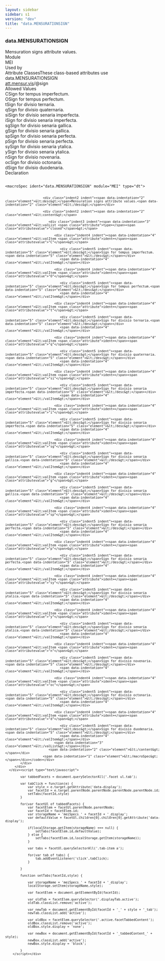 ```yaml
---
layout: sidebar
sidebar: s1
version: "dev"
title: "data.MENSURATIONSIGN"
---
```

<div class="specPage">
   <div class="datatypeSpec">
      <h3 id="data.MENSURATIONSIGN">data.MENSURATIONSIGN</h3>
      <div class="specs">
         <div class="desc">Mensuration signs attribute values.</div>
         <div class="facet module">
            <div class="label">Module</div>
            <div class="statement text">MEI</div>
         </div>
         <div class="facet usedBy" id="usedBy">
            <div class="label">Used by</div>
            <div class="statement list">
               <div class="classBox dtBox" title="Attribute Classes">
                  <div class="classHeading"><label class="classLabel">Attribute Classes</label><span class="classDesc">These class-based attributes use data.MENSURATIONSIGN</span></div>
                  <div class="classContent"><span class="ident attclass" data-ident="att.mensur.vis" data-module="MEI.visual"><a class="classLink" title="Visual domain attributes. These attributes describe the physical appearance of the mensuration sign/time signature of mensural notation." href="{{ site.baseurl }}/{{ page.version }}/attribute-classes/att.mensur.vis.html">att.mensur.vis</a>/<span title="The base symbol in the mensuration sign/time signature of mensural notation.">@sign</span></span></div>
               </div>
            </div>
         </div>
         <div class="facet allowedValues" id="allowedValues">
            <div class="label">Allowed Values</div>
            <div class="statement list">
               <div class="dataValueBox" id="C"><span class="dataValue ident">C</span><span class="dataValue desc">Sign for tempus imperfectum.</span></div>
               <div class="dataValueBox" id="O"><span class="dataValue ident">O</span><span class="dataValue desc">Sign for tempus perfectum.</span></div>
               <div class="dataValueBox" id="t"><span class="dataValue ident">t</span><span class="dataValue desc">Sign for divisio ternaria.</span></div>
               <div class="dataValueBox" id="q"><span class="dataValue ident">q</span><span class="dataValue desc">Sign for divisio quaternaria.</span></div>
               <div class="dataValueBox" id="si"><span class="dataValue ident">si</span><span class="dataValue desc">Sign for divisio senaria imperfecta.</span></div>
               <div class="dataValueBox" id="i"><span class="dataValue ident">i</span><span class="dataValue desc">Sign for divisio senaria imperfecta.</span></div>
               <div class="dataValueBox" id="sg"><span class="dataValue ident">sg</span><span class="dataValue desc">Sign for divisio senaria gallica.</span></div>
               <div class="dataValueBox" id="g"><span class="dataValue ident">g</span><span class="dataValue desc">Sign for divisio senaria gallica.</span></div>
               <div class="dataValueBox" id="sp"><span class="dataValue ident">sp</span><span class="dataValue desc">Sign for divisio senaria perfecta.</span></div>
               <div class="dataValueBox" id="p"><span class="dataValue ident">p</span><span class="dataValue desc">Sign for divisio senaria perfecta.</span></div>
               <div class="dataValueBox" id="sy"><span class="dataValue ident">sy</span><span class="dataValue desc">Sign for divisio senaria ytalica.</span></div>
               <div class="dataValueBox" id="y"><span class="dataValue ident">y</span><span class="dataValue desc">Sign for divisio senaria ytalica.</span></div>
               <div class="dataValueBox" id="n"><span class="dataValue ident">n</span><span class="dataValue desc">Sign for divisio novenaria.</span></div>
               <div class="dataValueBox" id="oc"><span class="dataValue ident">oc</span><span class="dataValue desc">Sign for divisio octonaria.</span></div>
               <div class="dataValueBox" id="d"><span class="dataValue ident">d</span><span class="dataValue desc">Sign for divisio duodenaria.</span></div>
            </div>
         </div>
         <div class="facet declaration">
            <div class="label">Declaration</div>
            <div class="statement declaration">
               <div class="code" xml:space="preserve" data-lang="ODD"><code>
                     <div class="indent1 indent"><span data-indentation="1" class="element">&lt;macroSpec <span class="attribute">ident=</span><span class="attributevalue">"data.MENSURATIONSIGN"</span> <span class="attribute">module=</span><span class="attributevalue">"MEI"</span> <span class="attribute">type=</span><span class="attributevalue">"dt"</span>&gt;</span>
                        
                        <div class="indent2 indent"><span data-indentation="2" class="element">&lt;desc&gt;</span>Mensuration signs attribute values.<span data-indentation="2" class="element">&lt;/desc&gt;</span></div>
                        
                        <div class="indent2 indent"><span data-indentation="2" class="element">&lt;content&gt;</span>
                           
                           <div class="indent3 indent"><span data-indentation="3" class="element">&lt;valList <span class="attribute">type=</span><span class="attributevalue">"closed"</span>&gt;</span>
                              
                              <div class="indent4 indent"><span data-indentation="4" class="element">&lt;valItem <span class="attribute">ident=</span><span class="attributevalue">"C"</span>&gt;</span>
                                 
                                 <div class="indent5 indent"><span data-indentation="5" class="element">&lt;desc&gt;</span>Sign for tempus imperfectum.<span data-indentation="5" class="element">&lt;/desc&gt;</span></div>
                                 <span data-indentation="4" class="element">&lt;/valItem&gt;</span></div>
                              
                              <div class="indent4 indent"><span data-indentation="4" class="element">&lt;valItem <span class="attribute">ident=</span><span class="attributevalue">"O"</span>&gt;</span>
                                 
                                 <div class="indent5 indent"><span data-indentation="5" class="element">&lt;desc&gt;</span>Sign for tempus perfectum.<span data-indentation="5" class="element">&lt;/desc&gt;</span></div>
                                 <span data-indentation="4" class="element">&lt;/valItem&gt;</span></div>
                              
                              <div class="indent4 indent"><span data-indentation="4" class="element">&lt;valItem <span class="attribute">ident=</span><span class="attributevalue">"t"</span>&gt;</span>
                                 
                                 <div class="indent5 indent"><span data-indentation="5" class="element">&lt;desc&gt;</span>Sign for divisio ternaria.<span data-indentation="5" class="element">&lt;/desc&gt;</span></div>
                                 <span data-indentation="4" class="element">&lt;/valItem&gt;</span></div>
                              
                              <div class="indent4 indent"><span data-indentation="4" class="element">&lt;valItem <span class="attribute">ident=</span><span class="attributevalue">"q"</span>&gt;</span>
                                 
                                 <div class="indent5 indent"><span data-indentation="5" class="element">&lt;desc&gt;</span>Sign for divisio quaternaria.<span data-indentation="5" class="element">&lt;/desc&gt;</span></div>
                                 <span data-indentation="4" class="element">&lt;/valItem&gt;</span></div>
                              
                              <div class="indent4 indent"><span data-indentation="4" class="element">&lt;valItem <span class="attribute">ident=</span><span class="attributevalue">"si"</span>&gt;</span>
                                 
                                 <div class="indent5 indent"><span data-indentation="5" class="element">&lt;desc&gt;</span>Sign for divisio senaria imperfecta.<span data-indentation="5" class="element">&lt;/desc&gt;</span></div>
                                 <span data-indentation="4" class="element">&lt;/valItem&gt;</span></div>
                              
                              <div class="indent4 indent"><span data-indentation="4" class="element">&lt;valItem <span class="attribute">ident=</span><span class="attributevalue">"i"</span>&gt;</span>
                                 
                                 <div class="indent5 indent"><span data-indentation="5" class="element">&lt;desc&gt;</span>Sign for divisio senaria imperfecta.<span data-indentation="5" class="element">&lt;/desc&gt;</span></div>
                                 <span data-indentation="4" class="element">&lt;/valItem&gt;</span></div>
                              
                              <div class="indent4 indent"><span data-indentation="4" class="element">&lt;valItem <span class="attribute">ident=</span><span class="attributevalue">"sg"</span>&gt;</span>
                                 
                                 <div class="indent5 indent"><span data-indentation="5" class="element">&lt;desc&gt;</span>Sign for divisio senaria gallica.<span data-indentation="5" class="element">&lt;/desc&gt;</span></div>
                                 <span data-indentation="4" class="element">&lt;/valItem&gt;</span></div>
                              
                              <div class="indent4 indent"><span data-indentation="4" class="element">&lt;valItem <span class="attribute">ident=</span><span class="attributevalue">"g"</span>&gt;</span>
                                 
                                 <div class="indent5 indent"><span data-indentation="5" class="element">&lt;desc&gt;</span>Sign for divisio senaria gallica.<span data-indentation="5" class="element">&lt;/desc&gt;</span></div>
                                 <span data-indentation="4" class="element">&lt;/valItem&gt;</span></div>
                              
                              <div class="indent4 indent"><span data-indentation="4" class="element">&lt;valItem <span class="attribute">ident=</span><span class="attributevalue">"sp"</span>&gt;</span>
                                 
                                 <div class="indent5 indent"><span data-indentation="5" class="element">&lt;desc&gt;</span>Sign for divisio senaria perfecta.<span data-indentation="5" class="element">&lt;/desc&gt;</span></div>
                                 <span data-indentation="4" class="element">&lt;/valItem&gt;</span></div>
                              
                              <div class="indent4 indent"><span data-indentation="4" class="element">&lt;valItem <span class="attribute">ident=</span><span class="attributevalue">"p"</span>&gt;</span>
                                 
                                 <div class="indent5 indent"><span data-indentation="5" class="element">&lt;desc&gt;</span>Sign for divisio senaria perfecta.<span data-indentation="5" class="element">&lt;/desc&gt;</span></div>
                                 <span data-indentation="4" class="element">&lt;/valItem&gt;</span></div>
                              
                              <div class="indent4 indent"><span data-indentation="4" class="element">&lt;valItem <span class="attribute">ident=</span><span class="attributevalue">"sy"</span>&gt;</span>
                                 
                                 <div class="indent5 indent"><span data-indentation="5" class="element">&lt;desc&gt;</span>Sign for divisio senaria ytalica.<span data-indentation="5" class="element">&lt;/desc&gt;</span></div>
                                 <span data-indentation="4" class="element">&lt;/valItem&gt;</span></div>
                              
                              <div class="indent4 indent"><span data-indentation="4" class="element">&lt;valItem <span class="attribute">ident=</span><span class="attributevalue">"y"</span>&gt;</span>
                                 
                                 <div class="indent5 indent"><span data-indentation="5" class="element">&lt;desc&gt;</span>Sign for divisio senaria ytalica.<span data-indentation="5" class="element">&lt;/desc&gt;</span></div>
                                 <span data-indentation="4" class="element">&lt;/valItem&gt;</span></div>
                              
                              <div class="indent4 indent"><span data-indentation="4" class="element">&lt;valItem <span class="attribute">ident=</span><span class="attributevalue">"n"</span>&gt;</span>
                                 
                                 <div class="indent5 indent"><span data-indentation="5" class="element">&lt;desc&gt;</span>Sign for divisio novenaria.<span data-indentation="5" class="element">&lt;/desc&gt;</span></div>
                                 <span data-indentation="4" class="element">&lt;/valItem&gt;</span></div>
                              
                              <div class="indent4 indent"><span data-indentation="4" class="element">&lt;valItem <span class="attribute">ident=</span><span class="attributevalue">"oc"</span>&gt;</span>
                                 
                                 <div class="indent5 indent"><span data-indentation="5" class="element">&lt;desc&gt;</span>Sign for divisio octonaria.<span data-indentation="5" class="element">&lt;/desc&gt;</span></div>
                                 <span data-indentation="4" class="element">&lt;/valItem&gt;</span></div>
                              
                              <div class="indent4 indent"><span data-indentation="4" class="element">&lt;valItem <span class="attribute">ident=</span><span class="attributevalue">"d"</span>&gt;</span>
                                 
                                 <div class="indent5 indent"><span data-indentation="5" class="element">&lt;desc&gt;</span>Sign for divisio duodenaria.<span data-indentation="5" class="element">&lt;/desc&gt;</span></div>
                                 <span data-indentation="4" class="element">&lt;/valItem&gt;</span></div>
                              <span data-indentation="3" class="element">&lt;/valList&gt;</span></div>
                           <span data-indentation="2" class="element">&lt;/content&gt;</span></div>
                        <span data-indentation="1" class="element">&lt;/macroSpec&gt;</span></div></code></div>
            </div>
         </div>
      </div><script type="text/javascript">
            
            var tabbedFacets = document.querySelectorAll('.facet ul.tab');
            
            var tabClick = function(e) {
                var style = e.target.getAttribute('data-display');
                var facetId = e.target.parentNode.parentNode.parentNode.parentNode.id;
                setTabs(facetId,style)
            }
            
            for(var facetUl of tabbedFacets) {
                var facetElem = facetUl.parentNode.parentNode;
                var facetId = facetElem.id;
                var storageName = 'meiSpecs_' + facetId + '_display';
                var defaultValue = facetUl.children[0].children[0].getAttribute('data-display');
                
                if(localStorage.getItem(storageName) === null) {
                    setTabs(facetElem.id,defaultValue);
                } else {
                    setTabs(facetElem.id,localStorage.getItem(storageName));
                }
                
                var tabs = facetUl.querySelectorAll('.tab-item a');
                
                for(var tab of tabs) {
                    tab.addEventListener('click',tabClick);
                }
                
            }
            
            function setTabs(facetId,style) {
                
                var storageName = 'meiSpecs_' + facetId + '_display';
                localStorage.setItem(storageName,style);
                
                var facetElem = document.getElementById(facetId);
                
                var oldTab = facetElem.querySelector('.displayTab.active');
                oldTab.classList.remove('active');
                
                var newTab = document.getElementById(facetId + '_' + style + '_tab');
                newTab.classList.add('active');
                
                var oldBox = facetElem.querySelector('.active.facetTabbedContent');
                oldBox.classList.remove('active');
                oldBox.style.display = 'none';
                
                var newBox = document.getElementById(facetId + '_tabbedContent_' + style);
                newBox.classList.add('active');
                newBox.style.display = 'block';
                
            }
        </script></div>
</div>